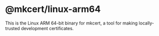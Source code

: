 # @mkcert/linux-arm64

This is the Linux ARM 64-bit binary for mkcert, a tool for making
locally-trusted development certificates.
